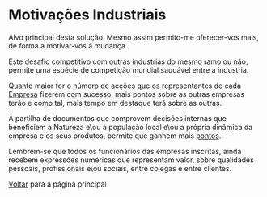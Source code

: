# Motivações Industriais

Alvo principal desta solução. Mesmo assim permito-me oferecer-vos mais, de forma a motivar-vos á mudança.

Este desafio competitivo com outras industrias do mesmo ramo ou não, permite uma espécie de competição mundial saudável entre a industria.

Quanto maior for o número de acções que os representantes de cada [Empresa](./EMPRESAS.md) fizerem com sucesso, mais pontos sobre as outras empresas terão e como tal, mais tempo em destaque terá sobre as outras.

A partilha de documentos que comprovem decisões internas que beneficiem a Natureza e\ou a população local e\ou a própria dinâmica da empresa e os seus produtos, permite que ganhem mais [pontos](./PONTOS.md).

Lembrem-se que todos os funcionários das empresas inscritas, ainda recebem expressões numéricas que representam valor, sobre qualidades pessoais, profissionais e\ou sociais, entre colegas e entre clientes.

[Voltar](./README.md) para a página principal